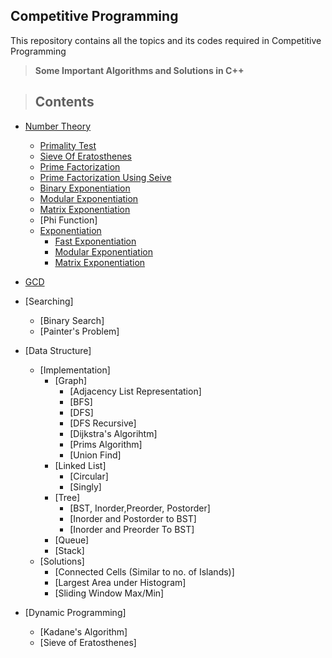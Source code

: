 ## Competitive Programming
 This repository contains all the topics and its codes required in Competitive Programming
 
 >  __Some Important Algorithms and Solutions in C++__
 
 > ## Contents
 * [Number Theory](https://github.com/ravi-poddar/Competitive-Programming/tree/master/NumberTheory)
   * [Primality Test](https://github.com/ravi-poddar/Competitive-Programming/blob/master/NumberTheory/primalityTest.cpp)
   * [Sieve Of Eratosthenes](https://github.com/ravi-poddar/Competitive-Programming/blob/master/NumberTheory/sieve.cpp)
   * [Prime Factorization](https://github.com/ravi-poddar/Competitive-Programming/blob/master/NumberTheory/primeFactorization.cpp)
   * [Prime Factorization Using Seive](https://github.com/ravi-poddar/Competitive-Programming/blob/master/NumberTheory/primeFactUsingSeive.cpp)
   * [Binary Exponentiation](https://github.com/ravi-poddar/Competitive-Programming/blob/master/NumberTheory/binaryExponentiation.cpp)
   * [Modular Exponentiation](https://github.com/ravi-poddar/Competitive-Programming/blob/master/NumberTheory/modularExponentiation.cpp)
   * [Matrix Exponentiation](https://github.com/ravi-poddar/Competitive-Programming/blob/master/NumberTheory/matrixExponentiation.cpp)
   * [Phi Function]
   * [Exponentiation](https://github.com/ravi-poddar/Competitive-Programming/tree/master/Exponentiation)
      * [Fast Exponentiation](https://github.com/ravi-poddar/Competitive-Programming/blob/master/Exponentiation/fastexpo.cpp)
      * [Modular Exponentiation](https://github.com/ravi-poddar/Competitive-Programming/blob/master/Exponentiation/modexp.cpp)
      * [Matrix Exponentiation](https://github.com/ravi-poddar/Competitive-Programming/tree/master/Exponentiation/Matrix%20Exponentiation)

  * [GCD](https://github.com/ravi-poddar/Competitive-Programming/blob/master/NumberTheory/gcd.cpp)

 * [Searching]
   * [Binary Search]
   * [Painter's Problem]
 * [Data Structure]
   * [Implementation]
     * [Graph]
       * [Adjacency List Representation]
       * [BFS]
       * [DFS]
       * [DFS Recursive]
       * [Dijkstra's Algorihtm]
       * [Prims Algorithm]
       * [Union Find]
     * [Linked List]
       * [Circular]
       * [Singly]
     * [Tree]
       * [BST, Inorder,Preorder, Postorder]
       * [Inorder and Postorder to BST]
       * [Inorder and Preorder To BST]
     * [Queue]
     * [Stack]
   * [Solutions]
     * [Connected Cells (Similar to no. of Islands)]
     * [Largest Area under Histogram]
     * [Sliding Window Max/Min]
 * [Dynamic Programming]
   * [Kadane's Algorithm]
   * [Sieve of Eratosthenes]
 
   
